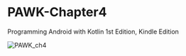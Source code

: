 # PAWK-Chapter4
Programming Android with Kotlin 1st Edition, Kindle Edition   
   
![PAWK_ch4](https://user-images.githubusercontent.com/88548181/154842130-37f9670d-d66b-49cf-81f1-9189f9b578ae.JPG)
